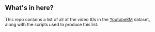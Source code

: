 ## What's in here?

This repo contains a list of all of the video IDs in the
[Youtube8M](https://research.google.com/youtube8m/) dataset, along
with the scripts used to produce this list.